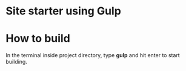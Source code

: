 # Site starter using Gulp

# How to build
In the terminal inside project directory, type **gulp** and hit enter to start building.
